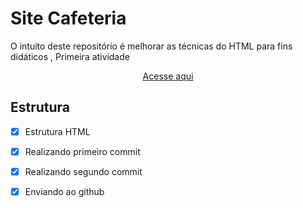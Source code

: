 # Site Cafeteria

O intuito deste repositório é melhorar as técnicas do HTML para fins didáticos , Primeira atividade

    
<div align=center>

[Acesse aqui](https://guime777.github.io/Site-Cafeteria/)

</div>

## Estrutura

- [x]  Estrutura HTML
- [x] Realizando primeiro commit
- [x] Realizando segundo commit
- [x] Enviando ao github



